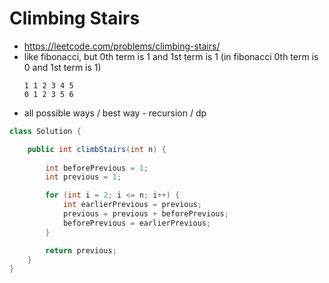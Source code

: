 # Climbing Stairs

- https://leetcode.com/problems/climbing-stairs/
- like fibonacci, but 0th term is 1 and 1st term is 1 (in fibonacci 0th term is 0 and 1st term is 1)
  ```
  1 1 2 3 4 5
  0 1 2 3 5 6
  ```
- all possible ways / best way - recursion / dp

```java
class Solution {

    public int climbStairs(int n) {
        
        int beforePrevious = 1;
        int previous = 1;

        for (int i = 2; i <= n; i++) {
            int earlierPrevious = previous;
            previous = previous + beforePrevious;
            beforePrevious = earlierPrevious;
        }

        return previous;
    }
}
```
